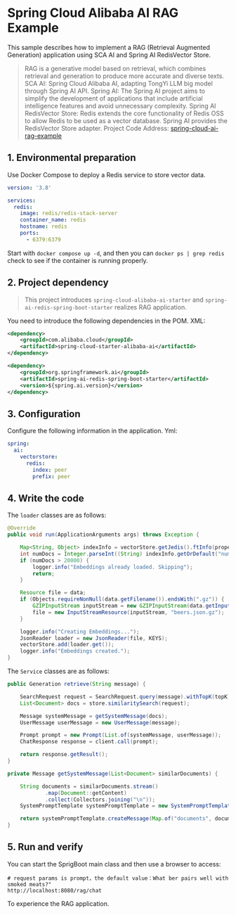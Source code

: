 # Spring Cloud Alibaba AI RAG Example

This sample describes how to implement a RAG (Retrieval Augmented Generation) application using SCA AI and Spring AI RedisVector Store.

> RAG is a generative model based on retrieval, which combines retrieval and generation to produce more accurate and diverse texts.
> SCA AI: Spring Cloud Alibaba AI, adapting TongYi LLM big model through Spring AI API.
> Spring AI: The Spring AI project aims to simplify the development of applications that include artificial intelligence features and avoid unnecessary complexity.
> Spring AI RedisVector Store: Redis extends the core functionality of Redis OSS to allow Redis to be used as a vector database. Spring AI provides the RedisVector Store adapter.
> Project Code Address: [spring-cloud-ai-rag-example](https://github.com/alibaba/spring-cloud-alibaba/tree/2023.x/spring-cloud-alibaba-examples/ai-example/spring-cloud-ai-rag-example)

## 1. Environmental preparation

Use Docker Compose to deploy a Redis service to store vector data.

```yaml
version: '3.8'

services:
  redis:
    image: redis/redis-stack-server
    container_name: redis
    hostname: redis
    ports:
      - 6379:6379
```

Start with `docker compose up -d`, and then you can `docker ps | grep redis` check to see if the container is running properly.

## 2. Project dependency

> This project introduces `spring-cloud-alibaba-ai-starter` and `spring-ai-redis-spring-boot-starter` realizes RAG application.

You need to introduce the following dependencies in the POM. XML:

```xml
<dependency>
    <groupId>com.alibaba.cloud</groupId>
    <artifactId>spring-cloud-starter-alibaba-ai</artifactId>
</dependency>

<dependency>
    <groupId>org.springframework.ai</groupId>
    <artifactId>spring-ai-redis-spring-boot-starter</artifactId>
    <version>${spring.ai.version}</version>
</dependency>
```

## 3. Configuration

Configure the following information in the application. Yml:

```yaml
spring:
  ai:
    vectorstore:
      redis:
        index: peer
        prefix: peer
```

## 4. Write the code

The `loader` classes are as follows:

```java 
@Override
public void run(ApplicationArguments args) throws Exception {

    Map<String, Object> indexInfo = vectorStore.getJedis().ftInfo(properties.getIndex());
    int numDocs = Integer.parseInt((String) indexInfo.getOrDefault("num_docs", "0"));
    if (numDocs > 20000) {
        logger.info("Embeddings already loaded. Skipping");
        return;
    }

    Resource file = data;
    if (Objects.requireNonNull(data.getFilename()).endsWith(".gz")) {
        GZIPInputStream inputStream = new GZIPInputStream(data.getInputStream());
        file = new InputStreamResource(inputStream, "beers.json.gz");
    }

    logger.info("Creating Embeddings...");
    JsonReader loader = new JsonReader(file, KEYS);
    vectorStore.add(loader.get());
    logger.info("Embeddings created.");
}
```

The `Service` classes are as follows:

```java
public Generation retrieve(String message) {

    SearchRequest request = SearchRequest.query(message).withTopK(topK);
    List<Document> docs = store.similaritySearch(request);

    Message systemMessage = getSystemMessage(docs);
    UserMessage userMessage = new UserMessage(message);

    Prompt prompt = new Prompt(List.of(systemMessage, userMessage));
    ChatResponse response = client.call(prompt);

    return response.getResult();
}

private Message getSystemMessage(List<Document> similarDocuments) {

    String documents = similarDocuments.stream()
            .map(Document::getContent)
            .collect(Collectors.joining("\n"));
    SystemPromptTemplate systemPromptTemplate = new SystemPromptTemplate(systemBeerPrompt);

    return systemPromptTemplate.createMessage(Map.of("documents", documents));
}
```

## 5. Run and verify

You can start the SprigBoot main class and then use a browser to access:

```shell
# request params is prompt，the default value：What ber pairs well with smoked meats?"
http://localhost:8080/rag/chat
```

To experience the RAG application.
